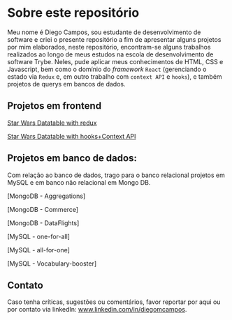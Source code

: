# Sobre este repositório

Meu nome é Diego Campos, sou estudante de desenvolvimento de software e criei o presente repositório a fim de apresentar alguns projetos por mim elaborados, neste repositório, encontram-se alguns trabalhos realizados ao longo de meus estudos na escola de desenvolvimento de software Trybe. Neles, pude aplicar meus conhecimentos de HTML, CSS e Javascript, bem como o domínio do _framework_ `React` (gerenciando o estado via `Redux` e, em outro trabalho com `context API` e `hooks`), e também projetos de querys em bancos de dados.

## Projetos em frontend
[Star Wars Datatable with redux]("https://github.com/DiegoCampos1/Projects/tree/master/React-redux-starwars-database-filters")

[Star Wars Datatable with hooks+Context API ]("https://github.com/DiegoCampos1/Projects/tree/master/React-Hooks-starwars-datatable")

## Projetos em banco de dados:
Com relação ao banco de dados, trago para o banco relacional projetos em MySQL e em banco não relacional em Mongo DB.

[MongoDB - Aggregations]

[MongoDB - Commerce]

[MongoDB - DataFlights]

[MySQL - one-for-all]

[MySQL - all-for-one]

[MySQL - Vocabulary-booster]

## Contato
Caso tenha críticas, sugestões ou comentários, favor reportar por aqui ou por contato via linkedIn: www.linkedin.com/in/diegomcampos.

